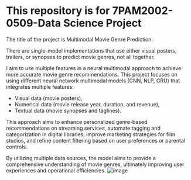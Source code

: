 # This repository is for 7PAM2002-0509-Data Science Project

The title of the project is Multimodal Movie Genre Prediction.

There are single-model implementations that use either visual posters, trailers, or synopses to predict movie genres, not all together. 

I aim to use multiple features in a neural multimodal approach to achieve more accurate movie genre recommendations. This project focuses on using different neural network multimodal models (CNN, NLP, GRU) that integrates multiple features: 
 - Visual data (movie posters),
 - Numerical data (movie release year, duration, and revenue),
 - Textual data (movie synopses and taglines).

This approach aims to enhance personalized genre-based recommendations on streaming services, automate tagging and categorization in digital libraries, improve marketing strategies for film studios, and refine content filtering based on user preferences or parental controls. 

By utilizing multiple data sources, the model aims to provide a comprehensive understanding of movie genres, ultimately improving user experiences and operational efficiencies.
![image](https://github.com/AjayRahulRaja/data_science_project/assets/125606523/6b184310-13ed-4936-bbf1-fc3bc64c798a)
